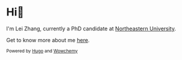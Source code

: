# Hi👋

I'm Lei Zhang, currently a PhD candidate at [Northeastern University](https://www.northeastern.edu).

Get to know more about me [here](https://leizhang88.github.io).


<sub>Powered by [Hugo](https://gohugo.io/hosting-and-deployment/hosting-on-github/) and [Wowchemy](https://wowchemy.com)</sub>
